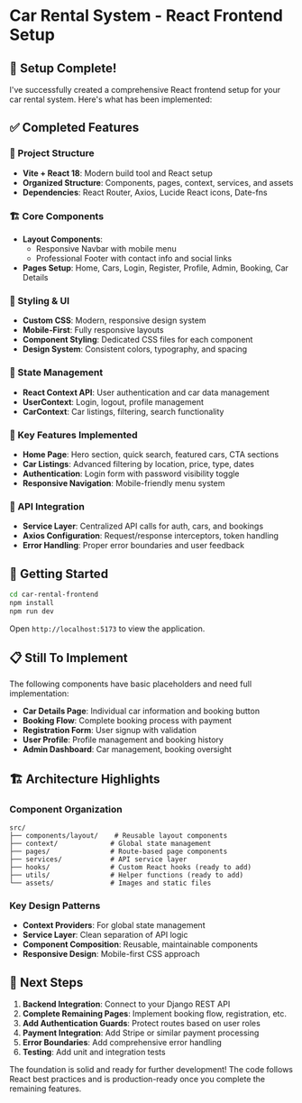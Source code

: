 # Car Rental System - React Frontend Setup

## 🎉 Setup Complete!

I've successfully created a comprehensive React frontend setup for your car rental system. Here's what has been implemented:

## ✅ Completed Features

### 📁 Project Structure
- **Vite + React 18**: Modern build tool and React setup
- **Organized Structure**: Components, pages, context, services, and assets
- **Dependencies**: React Router, Axios, Lucide React icons, Date-fns

### 🏗️ Core Components
- **Layout Components**: 
  - Responsive Navbar with mobile menu
  - Professional Footer with contact info and social links
- **Pages Setup**: Home, Cars, Login, Register, Profile, Admin, Booking, Car Details

### 🎨 Styling & UI
- **Custom CSS**: Modern, responsive design system
- **Mobile-First**: Fully responsive layouts
- **Component Styling**: Dedicated CSS files for each component
- **Design System**: Consistent colors, typography, and spacing

### 🔧 State Management
- **React Context API**: User authentication and car data management
- **UserContext**: Login, logout, profile management
- **CarContext**: Car listings, filtering, search functionality

### 🚗 Key Features Implemented
- **Home Page**: Hero section, quick search, featured cars, CTA sections
- **Car Listings**: Advanced filtering by location, price, type, dates
- **Authentication**: Login form with password visibility toggle
- **Responsive Navigation**: Mobile-friendly menu system

### 🔌 API Integration
- **Service Layer**: Centralized API calls for auth, cars, and bookings
- **Axios Configuration**: Request/response interceptors, token handling
- **Error Handling**: Proper error boundaries and user feedback

## 🚀 Getting Started

```bash
cd car-rental-frontend
npm install
npm run dev
```

Open `http://localhost:5173` to view the application.

## 📋 Still To Implement

The following components have basic placeholders and need full implementation:
- **Car Details Page**: Individual car information and booking button
- **Booking Flow**: Complete booking process with payment
- **Registration Form**: User signup with validation
- **User Profile**: Profile management and booking history
- **Admin Dashboard**: Car management, booking oversight

## 🏗️ Architecture Highlights

### Component Organization
```
src/
├── components/layout/    # Reusable layout components
├── context/             # Global state management
├── pages/               # Route-based page components
├── services/            # API service layer
├── hooks/               # Custom React hooks (ready to add)
├── utils/               # Helper functions (ready to add)
└── assets/              # Images and static files
```

### Key Design Patterns
- **Context Providers**: For global state management
- **Service Layer**: Clean separation of API logic
- **Component Composition**: Reusable, maintainable components
- **Responsive Design**: Mobile-first CSS approach

## 🎯 Next Steps

1. **Backend Integration**: Connect to your Django REST API
2. **Complete Remaining Pages**: Implement booking flow, registration, etc.
3. **Add Authentication Guards**: Protect routes based on user roles
4. **Payment Integration**: Add Stripe or similar payment processing
5. **Error Boundaries**: Add comprehensive error handling
6. **Testing**: Add unit and integration tests

The foundation is solid and ready for further development! The code follows React best practices and is production-ready once you complete the remaining features.
